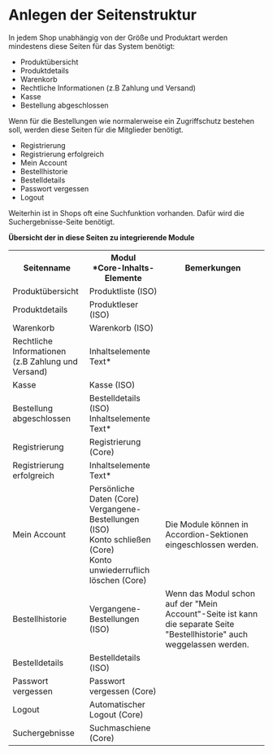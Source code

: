 # Anlegen der Seitenstruktur

In jedem Shop unabhängig von der Größe und Produktart werden mindestens diese Seiten für das System benötigt:

* Produktübersicht
* Produktdetails
* Warenkorb
* Rechtliche Informationen (z.B Zahlung und Versand)
* Kasse 
* Bestellung abgeschlossen

Wenn für die Bestellungen wie normalerweise ein Zugriffschutz bestehen soll, werden diese Seiten für die Mitglieder benötigt.

* Registrierung
* Registrierung erfolgreich
* Mein Account
* Bestellhistorie
* Bestelldetails
* Passwort vergessen
* Logout

Weiterhin ist in Shops oft eine Suchfunktion vorhanden. Dafür wird die Suchergebnisse-Seite benötigt.


**Übersicht der in diese Seiten zu integrierende Module**

<table>
<tr>
	<th>Seitenname</th>
	<th>Modul<br>*Core-Inhalts-Elemente</th>
	<th>Bemerkungen</th>
</tr>
<tr>
	<td>Produktübersicht</td>
	<td>Produktliste (ISO)</td>
	<td></td>
</tr>
<tr>
	<td>Produktdetails</td>
	<td>Produktleser (ISO)</td>
	<td></td>
</tr>
<tr>
	<td>Warenkorb</td>
	<td>Warenkorb (ISO)</td>
	<td></td>
</tr>
<tr>
	<td>Rechtliche Informationen<br>(z.B Zahlung und Versand)</td>
	<td>Inhaltselemente Text*</td>
	<td></td>
</tr>
<tr>
	<td>Kasse</td>
	<td>Kasse (ISO)</td>
	<td></td>
</tr>
<tr>
	<td>Bestellung abgeschlossen</td>
	<td>Bestelldetails (ISO)<br>Inhaltselemente Text* </td>
	<td></td>
</tr>
<tr>
	<td>Registrierung</td>
	<td>Registrierung (Core)</td>
	<td></td>
</tr>
<tr>
	<td>Registrierung erfolgreich</td>
	<td>Inhaltselemente Text*</td>
	<td></td>
</tr>
<tr>
	<td>Mein Account</td>
	<td>Persönliche Daten (Core)<br>Vergangene-Bestellungen (ISO)<br>Konto schließen (Core)<br>Konto unwiederruflich löschen (Core)</td>
	<td>Die Module können in Accordion-Sektionen eingeschlossen werden.</td>
</tr>
<tr>
	<td>Bestellhistorie</td>
	<td>Vergangene-Bestellungen (ISO)</td>
	<td>Wenn das Modul schon auf der "Mein Account"-Seite ist kann die separate Seite "Bestellhistorie" auch weggelassen werden.</td>
</tr>
<tr>
	<td>Bestelldetails</td>
	<td>Bestelldetails (ISO)</td>
	<td></td>
</tr>
<tr>
	<td>Passwort vergessen</td>
	<td>Passwort vergessen (Core)</td>
	<td></td>
</tr>
<tr>
	<td>Logout</td>
	<td>Automatischer Logout (Core)</td>
	<td></td>
</tr>
<tr>
	<td>Suchergebnisse</td>
	<td>Suchmaschiene (Core)
</td>
	<td></td>
</tr>
</table>